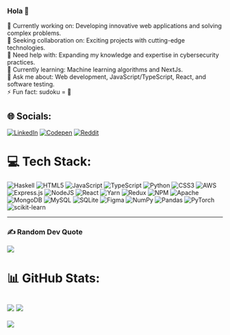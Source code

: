 ### Hola 👋

🔭 Currently working on: Developing innovative web applications and solving complex problems.<br>👯 Seeking collaboration on: Exciting projects with cutting-edge technologies.<br>🤝 Need help with: Expanding my knowledge and expertise in cybersecurity practices.<br>🌱 Currently learning: Machine learning algorithms and NextJs.<br>💬 Ask me about: Web development, JavaScript/TypeScript, React, and software testing.<br>⚡ Fun fact: sudoku = 🤍
## 🌐 Socials:
[![LinkedIn](https://img.shields.io/badge/LinkedIn-%230077B5.svg?logo=linkedin&logoColor=white)](https://linkedin.com/in/anushadevi-rajkumar) [![Codepen](https://img.shields.io/badge/Codepen-000000?logo=codepen&logoColor=white)](https://codepen.io/ad713) [![Reddit](https://img.shields.io/badge/Reddit-%23FF4500.svg?logo=Reddit&logoColor=white)](https://reddit.com/user/luffaaa)

# 💻 Tech Stack:
![Haskell](https://img.shields.io/badge/Haskell-5e5086?style=flat-square&logo=haskell&logoColor=white) ![HTML5](https://img.shields.io/badge/html5-%23E34F26.svg?style=flat-square&logo=html5&logoColor=white) ![JavaScript](https://img.shields.io/badge/javascript-%23323330.svg?style=flat-square&logo=javascript&logoColor=%23F7DF1E) ![TypeScript](https://img.shields.io/badge/typescript-%23007ACC.svg?style=flat-square&logo=typescript&logoColor=white) ![Python](https://img.shields.io/badge/python-3670A0?style=flat-square&logo=python&logoColor=ffdd54) ![CSS3](https://img.shields.io/badge/css3-%231572B6.svg?style=flat-square&logo=css3&logoColor=white) ![AWS](https://img.shields.io/badge/AWS-%23FF9900.svg?style=flat-square&logo=amazon-aws&logoColor=white) ![Express.js](https://img.shields.io/badge/express.js-%23404d59.svg?style=flat-square&logo=express&logoColor=%2361DAFB) ![NodeJS](https://img.shields.io/badge/node.js-6DA55F?style=flat-square&logo=node.js&logoColor=white) ![React](https://img.shields.io/badge/react-%2320232a.svg?style=flat-square&logo=react&logoColor=%2361DAFB) ![Yarn](https://img.shields.io/badge/yarn-%232C8EBB.svg?style=flat-square&logo=yarn&logoColor=white) ![Redux](https://img.shields.io/badge/redux-%23593d88.svg?style=flat-square&logo=redux&logoColor=white) ![NPM](https://img.shields.io/badge/NPM-%23000000.svg?style=flat-square&logo=npm&logoColor=white) ![Apache](https://img.shields.io/badge/apache-%23D42029.svg?style=flat-square&logo=apache&logoColor=white) ![MongoDB](https://img.shields.io/badge/MongoDB-%234ea94b.svg?style=flat-square&logo=mongodb&logoColor=white) ![MySQL](https://img.shields.io/badge/mysql-%2300f.svg?style=flat-square&logo=mysql&logoColor=white) ![SQLite](https://img.shields.io/badge/sqlite-%2307405e.svg?style=flat-square&logo=sqlite&logoColor=white) ![Figma](https://img.shields.io/badge/figma-%23F24E1E.svg?style=flat-square&logo=figma&logoColor=white) ![NumPy](https://img.shields.io/badge/numpy-%23013243.svg?style=flat-square&logo=numpy&logoColor=white) ![Pandas](https://img.shields.io/badge/pandas-%23150458.svg?style=flat-square&logo=pandas&logoColor=white) ![PyTorch](https://img.shields.io/badge/PyTorch-%23EE4C2C.svg?style=flat-square&logo=PyTorch&logoColor=white) ![scikit-learn](https://img.shields.io/badge/scikit--learn-%23F7931E.svg?style=flat-square&logo=scikit-learn&logoColor=white) 

---
### ✍️ Random Dev Quote
![](https://quotes-github-readme.vercel.app/api?type=horizontal&theme=dark)

# 📊 GitHub Stats:
![](https://github-readme-streak-stats.herokuapp.com/?user=AnushadeviR&theme=dark&hide_border=true)
![](https://github-readme-stats.vercel.app/api/top-langs/?username=AnushadeviR&theme=dark&hide_border=true&include_all_commits=true&count_private=true&layout=compact)
---
[![](https://visitcount.itsvg.in/api?id=AnushadeviR&icon=2&color=12)](https://visitcount.itsvg.in)

<!-- Proudly created with GPRM ( https://gprm.itsvg.in ) -->
